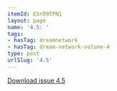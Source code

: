 ```yaml
---
itemId: ESrD9TPN1
layout: page
name: '4.5: '
tags:
- hasTag: dreamnetwork
- hasTag: dream-network-volume-4
type: post
urlSlug: '4.5'
---
```

<a href="../files/pdfs/Volume_4/4.5-Dream-Network-Bulletin_Volume-4-Number-5.pdf" download="">Download issue 4.5</a>